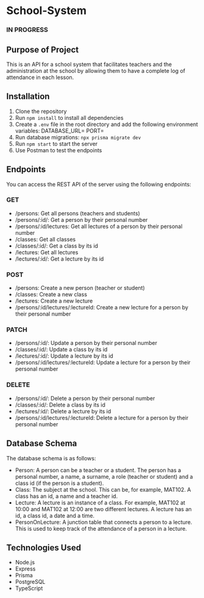 # School-System

### IN PROGRESS 

## Purpose of Project

This is an API for a school system that facilitates teachers and the administration at the school by allowing them to have a complete log of attendance in each lesson.

## Installation

1. Clone the repository
2. Run `npm install` to install all dependencies
3. Create a `.env` file in the root directory and add the following environment variables:
   DATABASE_URL=
   PORT=
4. Run database migrations: `npx prisma migrate dev`
5. Run `npm start` to start the server
6. Use Postman to test the endpoints

## Endpoints
You can access the REST API of the server using the following endpoints:
### GET
- /persons: Get all persons (teachers and students)
- /persons/:id/: Get a person by their personal number
- /persons/:id/lectures: Get all lectures of a person by their personal number
- /classes: Get all classes
- /classes/:id/: Get a class by its id
- /lectures: Get all lectures
- /lectures/:id/: Get a lecture by its id

### POST
- /persons: Create a new person (teacher or student)
- /classes: Create a new class
- /lectures: Create a new lecture
- /persons/:id/lectures/:lectureId: Create a new lecture for a person by their personal number

### PATCH
- /persons/:id/: Update a person by their personal number
- /classes/:id/: Update a class by its id
- /lectures/:id/: Update a lecture by its id
- /persons/:id/lectures/:lectureId: Update a lecture for a person by their personal number

### DELETE
- /persons/:id/: Delete a person by their personal number
- /classes/:id/: Delete a class by its id
- /lectures/:id/: Delete a lecture by its id
- /persons/:id/lectures/:lectureId: Delete a lecture for a person by their personal number

## Database Schema
The database schema is as follows:
- Person: A person can be a teacher or a student. The person has a personal number, a name, a surname, a role (teacher or student) and a class id (if the person is a student).
- Class: The subject at the school. This can be, for example, MAT102. A class has an id, a name and a teacher id.
- Lecture: A lecture is an instance of a class. For example, MAT102 at 10:00 and MAT102 at 12:00 are two different lectures. A lecture has an id, a class id, a date and a time.
- PersonOnLecture: A junction table that connects a person to a lecture. This is used to keep track of the attendance of a person in a lecture.

## Technologies Used

- Node.js
- Express
- Prisma
- PostgreSQL
- TypeScript

